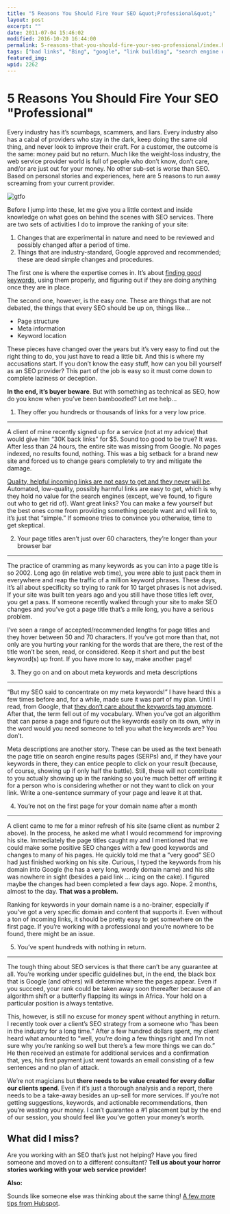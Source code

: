 ```yaml
---
title: "5 Reasons You Should Fire Your SEO &quot;Professional&quot;"
layout: post
excerpt: ""
date: 2011-07-04 15:46:02
modified: 2016-10-20 16:44:00
permalink: 5-reasons-that-you-should-fire-your-seo-professional/index.html
tags: ["bad links", "Bing", "google", "link building", "search engine optimization analysis", "SEO provider", "SEO services", "SERPs", "Yahoo", "SEO", "Web Strategy", "Writing for the Web"]
featured_img: 
wpid: 2262
---
```


# 5 Reasons You Should Fire Your SEO "Professional"

Every industry has it’s scumbags, scammers, and liars. Every industry also has a cabal of providers who stay in the dark, keep doing the same old thing, and never look to improve their craft. For a customer, the outcome is the same: money paid but no return. Much like the weight-loss industry, the web service provider world is full of people who don’t know, don’t care, and/or are just out for your money. No other sub-set is worse than SEO. Based on personal stories and experiences, here are 5 reasons to run away screaming from your current provider.

![gtfo](/_images/2011/07/gtfo.png)

Before I jump into these, let me give you a little context and inside knowledge on what goes on behind the scenes with SEO services. There are two sets of activities I do to improve the ranking of your site:

1. Changes that are experimental in nature and need to be reviewed and possibly changed after a period of time.
2. Things that are industry-standard, Google approved and recommended; these are dead simple changes and procedures.

The first one is where the expertise comes in. It’s about [finding good keywords](/choosing-keyword-phrases-for-site-content/ "Choosing Keyword Phrases for Your Site Content"), using them properly, and figuring out if they are doing anything once they are in place.

The second one, however, is the easy one. These are things that are not debated, the things that every SEO should be up on, things like…

- Page structure
- Meta information
- Keyword location

These pieces have changed over the years but it’s very easy to find out the right thing to do, you just have to read a little bit. And this is where my accusations start. If you don’t know the easy stuff, how can you bill yourself as an SEO provider? This part of the job is easy so it must come down to complete laziness or deception.

**In the end, it’s buyer beware**. But with something as technical as SEO, how do you know when you’ve been bamboozled? Let me help…

1) They offer you hundreds or thousands of links for a very low price.
----------------------------------------------------------------------

A client of mine recently signed up for a service (not at my advice) that would give him “30K back links” for $5. Sound too good to be true? It was. After less than 24 hours, the entire site was missing from Google. No pages indexed, no results found, nothing. This was a big setback for a brand new site and forced us to change gears completely to try and mitigate the damage.

[Quality, helpful incoming links are not easy to get and they never will be](/a-simple-introduction-to-incoming-links/ "A simple introduction to incoming links"). Automated, low-quality, possibly harmful links are easy to get, which is why they hold no value for the search engines (except, we’ve found, to figure out who to get rid of). Want great links? You can make a few yourself but the best ones come from providing something people want and will link to, it’s just that “simple.” If someone tries to convince you otherwise, time to get skeptical.

2) Your page titles aren’t just over 60 characters, they’re longer than your browser bar
----------------------------------------------------------------------------------------

The practice of cramming as many keywords as you can into a page title is so 2002. Long ago (in relative web time), you were able to just pack them in everywhere and reap the traffic of a million keyword phrases. These days, it’s all about specificity so trying to rank for 10 target phrases is not advised. If your site was built ten years ago and you still have those titles left over, you get a pass. If someone recently walked through your site to make SEO changes and you’ve got a page title that’s a mile long, you have a serious problem.

I’ve seen a range of accepted/recommended lengths for page titles and they hover between 50 and 70 characters. If you’ve got more than that, not only are you hurting your ranking for the words that are there, the rest of the title won’t be seen, read, or considered. Keep it short and put the best keyword(s) up front. If you have more to say, make another page!

3) They go on and on about meta keywords and meta descriptions
--------------------------------------------------------------

“But my SEO said to concentrate on my meta keywords!” I have heard this a few times before and, for a while, made sure it was part of my plan. Until I read, from Google, that [they don’t care about the keywords tag anymore](http://googlewebmastercentral.blogspot.com/2009/09/google-does-not-use-keywords-meta-tag.html). After that, the term fell out of my vocabulary. When you’ve got an algorithm that can parse a page and figure out the keywords easily on its own, why in the word would you need someone to tell you what the keywords are? You don’t.

Meta descriptions are another story. These can be used as the text beneath the page title on search engine results pages (SERPs) and, if they have your keywords in there, they can entice people to click on your result (because, of course, showing up if only half the battle). Still, these will not contribute to you actually showing up in the ranking so you’re much better off writing it for a person who is considering whether or not they want to click on your link. Write a one-sentence summary of your page and leave it at that.

4) You’re not on the first page for your domain name after a month
------------------------------------------------------------------

A client came to me for a minor refresh of his site (same client as number 2 above). In the process, he asked me what I would recommend for improving his site. Immediately the page titles caught my and I mentioned that we could make some positive SEO changes with a few good keywords and changes to many of his pages. He quickly told me that a “very good” SEO had just finished working on his site. Curious, I typed the keywords from his domain into Google (he has a very long, wordy domain name) and his site was nowhere in sight (besides a paid link … icing on the cake). I figured maybe the changes had been completed a few days ago. Nope. 2 months, almost to the day. **That was a problem.**

Ranking for keywords in your domain name is a no-brainer, especially if you’ve got a very specific domain and content that supports it. Even without a ton of incoming links, it should be pretty easy to get somewhere on the first page. If you’re working with a professional and you’re nowhere to be found, there might be an issue.

5) You’ve spent hundreds with nothing in return.
------------------------------------------------

The tough thing about SEO services is that there can’t be any guarantee at all. You’re working under specific guidelines but, in the end, the black box that is Google (and others) will determine where the pages appear. Even if you succeed, your rank could be taken away soon thereafter because of an algorithm shift or a butterfly flapping its wings in Africa. Your hold on a particular position is always tentative.

This, however, is still no excuse for money spent without anything in return. I recently took over a client’s SEO strategy from a someone who “has been in the industry for a long time.” After a few hundred dollars spent, my client heard what amounted to “well, you’re doing a few things right and I’m not sure why you’re ranking so well but there’s a few more things we can do.” He then received an estimate for additional services and a confirmation that, yes, his first payment just went towards an email consisting of a few sentences and no plan of attack.

We’re not magicians but **there needs to be value created for every dollar our clients spend**. Even if it’s just a thorough analysis and a report, there needs to be a take-away besides an up-sell for more services. If you’re not getting suggestions, keywords, and actionable recommendations, then you’re wasting your money. I can’t guarantee a #1 placement but by the end of our session, you should feel like you’ve gotten your money’s worth.

What did I miss?
----------------

Are you working with an SEO that’s just not helping? Have you fired someone and moved on to a different consultant? **Tell us about your horror stories working with your web service provider**!

**Also:**

Sounds like someone else was thinking about the same thing! [A few more tips from Hubspot](http://www.hubspot.com/how-to-spot-bad-SEO-services).